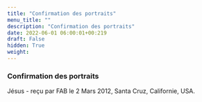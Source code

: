 ```yaml
---
title: "Confirmation des portraits"
menu_title: ""
description: "Confirmation des portraits"
date: 2022-06-01 06:00:01+00:219
draft: False
hidden: True
weight:
---
```

### Confirmation des portraits

Jésus - reçu par FAB le 2 Mars 2012, Santa Cruz, Californie, USA.



